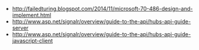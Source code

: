* http://failedturing.blogspot.com/2014/11/microsoft-70-486-design-and-implement.html
* http://www.asp.net/signalr/overview/guide-to-the-api/hubs-api-guide-server
* http://www.asp.net/signalr/overview/guide-to-the-api/hubs-api-guide-javascript-client

